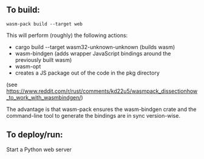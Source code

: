 ## To build:

```
wasm-pack build --target web
```

This will perform (roughly) the following actions:

- cargo build --target wasm32-unknown-unknown (builds wasm)
- wasm-bindgen (adds wrapper JavaScript bindings around the previously built wasm)
- wasm-opt
- creates a JS package out of the code in the pkg directory

(see https://www.reddit.com/r/rust/comments/kd22u5/wasmpack_dissectionhow_to_work_with_wasmbindgen/)

The advantage is that wasm-pack ensures the wasm-bindgen crate and the command-line tool to generate the bindings are in sync version-wise. 

## To deploy/run:

Start a Python web server 
